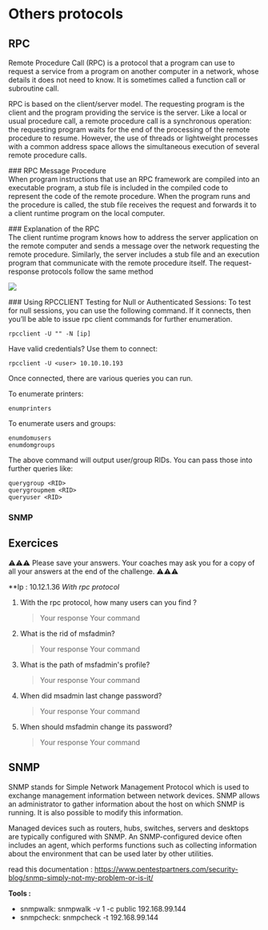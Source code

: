 # Others protocols

## RPC
Remote Procedure Call (RPC) is a protocol that a program can use to request a service from a program on another computer in a network, whose details it does not need to know. It is sometimes called a function call or subroutine call.

RPC is based on the client/server model. The requesting program is the client and the program providing the service is the server. Like a local or usual procedure call, a remote procedure call is a synchronous operation: the requesting program waits for the end of the processing of the remote procedure to resume. However, the use of threads or lightweight processes with a common address space allows the simultaneous execution of several remote procedure calls.

### RPC Message Procedure  
When program instructions that use an RPC framework are compiled into an executable program, a stub file is included in the compiled code to represent the code of the remote procedure. When the program runs and the procedure is called, the stub file receives the request and forwards it to a client runtime program on the local computer.

### Explanation of the RPC  
The client runtime program knows how to address the server application on the remote computer and sends a message over the network requesting the remote procedure. Similarly, the server includes a stub file and an execution program that communicate with the remote procedure itself. The request-response protocols follow the same method

![](https://imgs.developpaper.com/imgs/3373452411-a55f9829e92ecdb2_articlex.png)

### Using RPCCLIENT
Testing for Null or Authenticated Sessions:
To test for null sessions, you can use the following command. If it connects, then you’ll be able to issue rpc client commands for further enumeration.
```
rpcclient -U "" -N [ip]
```

Have valid credentials? Use them to connect:
```
rpcclient -U <user> 10.10.10.193
```
Once connected, there are various queries you can run.

To enumerate printers:
```
enumprinters
```

To enumerate users and groups:
```
enumdomusers
enumdomgroups
```

The above command will output user/group RIDs. You can pass those into further queries like:

```
querygroup <RID>
querygroupmem <RID>
queryuser <RID>
```

### SNMP


## Exercices 


⚠️⚠️⚠️ Please save your answers. Your coaches may ask you for a copy of all your answers at the end of the challenge. ⚠️⚠️⚠️

**Ip : 10.12.1.36 
*With rpc protocol*
1. With the rpc protocol, how many users can you find ?
    > Your response 
    > Your command 
2. What is the rid of msfadmin?
    > Your response 
    > Your command 
3. What is the path of msfadmin's profile?
    > Your response 
    > Your command 
4. When did msadmin last change password?
    > Your response 
    > Your command 
5. When should msfadmin change its password?
    > Your response 
    > Your command 


## SNMP 
SNMP stands for Simple Network Management Protocol which is used to exchange management information between network devices. SNMP allows an administrator to gather information about the host on which SNMP is running. It is also possible to modify this information.

Managed devices such as routers, hubs, switches, servers and desktops are typically configured with SNMP. An SNMP-configured device often includes an agent, which performs functions such as collecting information about the environment that can be used later by other utilities.

read this documentation :  https://www.pentestpartners.com/security-blog/snmp-simply-not-my-problem-or-is-it/


**Tools :**
- snmpwalk: snmpwalk -v 1 -c public 192.168.99.144
- snmpcheck: snmpcheck -t 192.168.99.144






